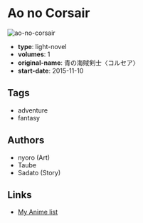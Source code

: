# Ao no Corsair

![ao-no-corsair](https://cdn.myanimelist.net/images/manga/1/172370.jpg)

-   **type**: light-novel
-   **volumes**: 1
-   **original-name**: 青の海賊剣士〈コルセア〉
-   **start-date**: 2015-11-10

## Tags

-   adventure
-   fantasy

## Authors

-   nyoro (Art)
-   Taube
-   Sadato (Story)

## Links

-   [My Anime list](https://myanimelist.net/manga/94199/Ao_no_Corsair)
